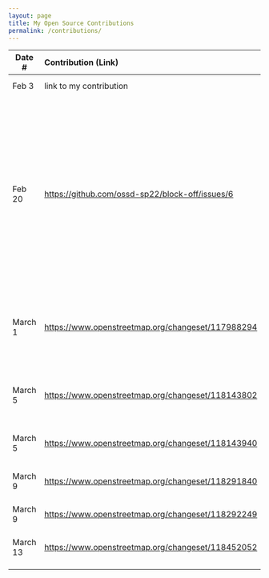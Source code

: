 ```yaml
---
layout: page
title: My Open Source Contributions
permalink: /contributions/
---
```


<!--
Type of the contribution should be "Wikipedia edit", "OpenStreet Map feature", "Documentation", "Course website", "Blog",
"Browser Add-on", etc.

The description should include a brief summary of what you did.

The link should bring us to a public page that shows your contribution. 

Replace the first row with your own contribution. 

-->





| Date #       | Contribution (Link)  | Type  | Description |
|---|:---|:---|:---|
| Feb 3   | link to my contribution    | course website    |   I fixed a broken link.    |
|  Feb 20   | https://github.com/ossd-sp22/block-off/issues/6    |  add-on project   |   I made an issue in which i proposed the addition of a new feature which I would ideally do during the coming week if the project's owner's give me the ok. This new feature would add on the ability to make custom blacklists that the user could create so they would be blocked from those sites when the plugin is on.  |
|  March 1   | https://www.openstreetmap.org/changeset/117988294    |  OpenStreetMap   | Added information on a buildilng and a local business on openstreet map that wasnt previously listed on the map  |
|  March 5   | https://www.openstreetmap.org/changeset/118143802   |  OpenStreetMap   | Added Restaurants/Hours as well as updated name of Sky Apartment Buildings   |
|  March 5   | https://www.openstreetmap.org/changeset/118143940  |  OpenStreetMap   | Added Restaurants/Stores on 5th Avenue    |
|  March 9   | https://www.openstreetmap.org/changeset/118291840  |  OpenStreetMap   | Added Restaurants I previously missed on 5th Avenue    |
|  March 9   | https://www.openstreetmap.org/changeset/118292249  |  OpenStreetMap   | Added Restaurants Saint marks   |
|  March 13   | https://www.openstreetmap.org/changeset/118452052  |  OpenStreetMap   | Added Restaurant and removed closed buisnesses in Brooklyn  |
